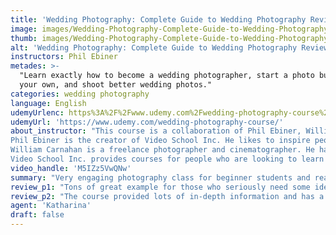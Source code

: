 ```yaml
---
title: 'Wedding Photography: Complete Guide to Wedding Photography Review'
image: images/Wedding-Photography-Complete-Guide-to-Wedding-Photography-Review.jpeg
thumb: images/Wedding-Photography-Complete-Guide-to-Wedding-Photography-Review.jpeg
alt: 'Wedding Photography: Complete Guide to Wedding Photography Review'
instructors: Phil Ebiner
metades: >-
  "Learn exactly how to become a wedding photographer, start a photo business of
  your own, and shoot better wedding photos."
categories: wedding photography
language: English
udemyUrlenc: https%3A%2F%2Fwww.udemy.com%2Fwedding-photography-course%2F
udemyUrl: 'https://www.udemy.com/wedding-photography-course/'
about_instructor: "This course is a collaboration of Phil Ebiner, William Carnahan, and Video School Inc. 
Phil Ebiner is the creator of Video School Inc. He likes to inspire people by sharing his expertise with them in the hopes that it would help them achieve their dreams. He has traveled and filmed in various places and worked various stints.Through the years, he was able to find passion in his work and earn a living from it. 
William Carnahan is a freelance photographer and cinematographer. He has years of experience in the field and had already worked alongside some of the biggest names in the entertainment industry like Disney and ESPN. He co-founded a production company called Will Call Cinematic, together with his friend. Thru their company, they able to work with notable clients and become successful freelancers.
Video School Inc. provides courses for people who are looking to learn a new useful skill. They provide tons of variety of courses and aims to make the world a better place through education."
video_handle: 'M5IZz5VwQNw'
summary: "Very engaging photography class for beginner students and really passionate instructors. Step by step process was shown and helps build the confidence of those who are new to the field."
review_p1: "Tons of great example for those who seriously need some ideas and wants to venture into wedding photography. The tips and ideas shown in the course are really convenient and will help you become more confident in your own skills. It is also very interesting how the course showed the details and work that goes into each photograph. The process of making each photograph was discussed in in-depth. The scope of the topic gives a great overview of the whole wedding photography field. Concepts such as the importance of good posing were highlighted as well as the technicalities of the work. It will surely give someone a solid background and become more motivated in their work. The instructors were really nice and not intimidating. They give off a very open vibe and explain things with clarity. They try their best to be engaging and really motivated the students."
review_p2: "The course provided lots of in-depth information and has a very good flow of structure. It will not overwhelm beginners as the instructors have made it in a way that will make people feel that they can do it. The commentary from the instructors is honest and realistic. The resources that are given to the students are interactive and includes a lot of issues to tackle when doing wedding photography. With the content of the course and the skills that you will learn from it, you will surely enjoy everything."
agent: 'Katharina'
draft: false
---
```


